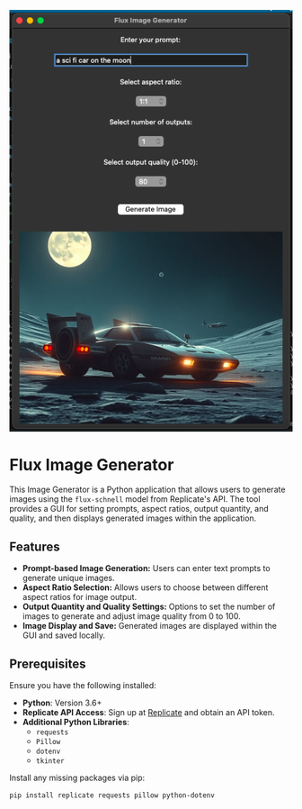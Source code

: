 ![screenshot](src/example.png)
# Flux Image Generator

This Image Generator is a Python application that allows users to generate images using the `flux-schnell` model from Replicate's API. The tool provides a GUI for setting prompts, aspect ratios, output quantity, and quality, and then displays generated images within the application.

## Features

- **Prompt-based Image Generation:** Users can enter text prompts to generate unique images.
- **Aspect Ratio Selection:** Allows users to choose between different aspect ratios for image output.
- **Output Quantity and Quality Settings:** Options to set the number of images to generate and adjust image quality from 0 to 100.
- **Image Display and Save:** Generated images are displayed within the GUI and saved locally.

## Prerequisites

Ensure you have the following installed:

- **Python**: Version 3.6+
- **Replicate API Access**: Sign up at [Replicate](https://replicate.com/) and obtain an API token.
- **Additional Python Libraries**:
  - `requests`
  - `Pillow`
  - `dotenv`
  - `tkinter`

Install any missing packages via pip:

```bash
pip install replicate requests pillow python-dotenv
